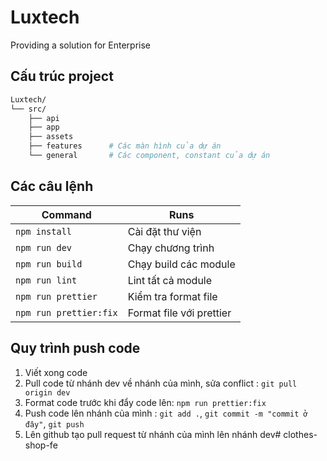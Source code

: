 # Luxtech
Providing a solution for Enterprise

## Cấu trúc project

```sh
Luxtech/
└── src/
    ├── api
    ├── app
    ├── assets
    ├── features      # Các màn hình của dự án
    └── general       # Các component, constant của dự án
```

## Các câu lệnh

| Command               | Runs                           |
| --------------------- | ------------------------------ |
| `npm install`         | Cài đặt thư viện               |
| `npm run dev`         | Chạy chương trình              |
| `npm run build`       | Chạy build các module          |
| `npm run lint`        | Lint tất cả module             |
| `npm run prettier`    | Kiểm tra format file           |
| `npm run prettier:fix`| Format file với prettier       |

## Quy trình push code

  1. Viết xong code
  2. Pull code từ nhánh dev về nhánh của mình, sửa conflict : `git pull origin dev`
  3. Format code trước khi đẩy code lên: `npm run prettier:fix`
  4. Push code lên nhánh của mình : `git add .`, `git commit -m "commit ở đây"`, `git push`
  5. Lên github tạo pull request từ nhánh của mình lên nhánh dev# clothes-shop-fe
